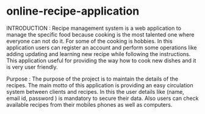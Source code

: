 # online-recipe-application
INTRODUCTION :
Recipe management system is a web application to manage the specific food because cooking is the most talented one where everyone can not do it. For some of the cooking is hobbies. In this application users can register an account and perform some operations like adding updating and learning new recipe while following the instructions. This application useful for providing the way how to cook new dishes and it is very user friendly.

Purpose :
The purpose of the project is to maintain the details of the recipes. The main motto of this application is providing  an easy circulation system between clients and recipes. In this the user details like (name, email id, password ) is mandatory to secure their data. Also users can check available recipes from their mobiles phones as well as computers.
